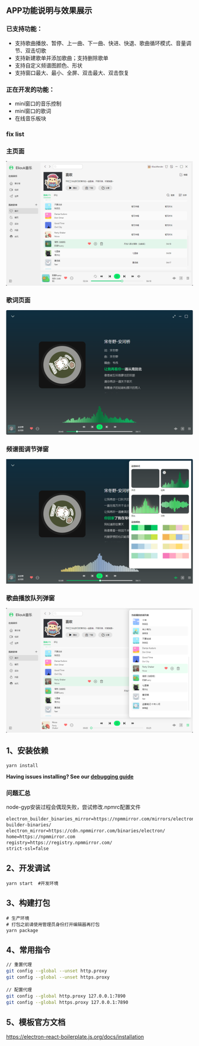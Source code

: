 ## APP功能说明与效果展示
### 已支持功能：
* 支持歌曲播放、暂停、上一曲、下一曲、快进、快退、歌曲循环模式、音量调节、双击切歌
* 支持新建歌单并添加歌曲；支持删除歌单
* 支持自定义频谱图颜色、形状
* 支持窗口最大、最小、全屏、双击最大、双击恢复
### 正在开发的功能：
* mini窗口的音乐控制
* mini窗口的歌词
* 在线音乐板块
### fix list


### 主页面
![img_5.png](public/image/img_5.png)
### 歌词页面
![img_1.png](public/image/img_1.png)
### 频谱图调节弹窗
![img_3.png](public/image/img_3.png)
### 歌曲播放队列弹窗
![img_4.png](public/image/img_4.png)

## 1、安装依赖
```
yarn install
```
**Having issues installing? See our [debugging guide](https://github.com/electron-react-boilerplate/electron-react-boilerplate/issues/400)**

### 问题汇总
node-gyp安装过程会偶现失败，尝试修改.npmrc配置文件  
``` 
electron_builder_binaries_mirror=https://npmmirror.com/mirrors/electron-builder-binaries/  
electron_mirror=https://cdn.npmmirror.com/binaries/electron/     
home=https://npmmirror.com     
registry=https://registry.npmmirror.com/
strict-ssl=false
```


## 2、开发调试
```
yarn start  #开发环境
```

## 3、构建打包
```
# 生产环境
# 打包之前请使用管理员身份打开编辑器再打包
yarn package 
```

## 4、常用指令
```bash
// 重置代理
git config --global --unset http.proxy
git config --global --unset https.proxy

// 配置代理
git config --global http.proxy 127.0.0.1:7890
git config --global https.proxy 127.0.0.1:7890
```
## 5、模板官方文档
https://electron-react-boilerplate.js.org/docs/installation
